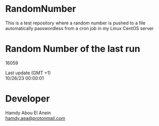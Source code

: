 # RandomNumber    
This is a test repository where a random number is pushed to a file automatically passwordless from a cron job in my Linux CentOS server    
# Random Number of the last run   
16059
      
Last update (GMT +1)    
10/26/23 00:00:01
# Developer    
Hamdy Abou El Anein   
hamdy.aea@protonmail.com
